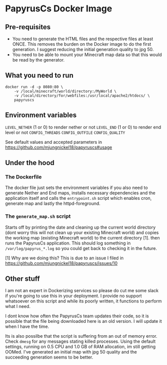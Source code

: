 # PapyrusCs Docker Image

## Pre-requisites
- You need to generate the HTML files and the respective files at least ONCE. This removes the burden on the Docker image to do the first generation. I suggest reducing the initial generation quality to jpg 50.
- You need to be able to mount your Minecraft map data so that this would be read by the generator.

## What you need to run

```
docker run -d -p 8080:80 \
    -v /local/minecraft/world/directory:/MyWorld \
    -v /local/directory/for/webfiles:/usr/local/apache2/htdocs/ \
    papyruscs
```

## Environment variables

`LEVEL_NETHER` (1 or 0) to render nether or not 
`LEVEL_END` (1 or 0) to render end level or not 
`CONFIG_THREADS`
`CONFIG_OUTFILE`
`CONFIG_QUALITY`

See default values and accepted parameters in https://github.com/mjungnickel18/papyruscs#usage

## Under the hood

### The Dockerfile
The docker file just sets the environment variables if you also need to generate Nether and End maps, installs necessary dependencies and the application itself and calls the `entrypoint.sh` script which enables cron, generate map and lastly the httpd-foreground.

### The `generate_map.sh` script
Starts off by printing the date and cleaning up the current world directory (dont worry this will not clean up your existing Minecraft world) and copies the working map (existing Minecraft world) to the current directory [1].  then runs the PapyrusCs application. This should log something in `/var/log/papyrus_*.log` so you could get back to checking it in the future.

[1] Why are we doing this? This is due to an issue I filed in https://github.com/mjungnickel18/papyruscs/issues/10 

## Other stuff
I am not an expert in Dockerizing services so please do cut me some slack if you're going to use this in your deployment. I provide no support whatsoever on this script and while its poorly written, it functions to perform what I need. 

I dont know how often the PapyrusCs team updates their code, so it is possible that the file being downloaded here is an old version. I will update it when I have the time.

Its is also possilbe that the script is suffering from an out of memory error. Check `dmesg` for any messages stating killed processes. Using the default settings, running on 0.5 CPU and 1.0 GB of RAM allocation, im still getting OOMed. I've generated an initial map with jpg 50 quality and the succeeding generation seems to be better.
